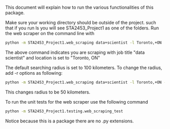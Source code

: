 This document will explain how to run the various functionalities of this package. 

Make sure your working directory should be outside of the project. such that if you run ls you will see STA2453_Project1 as one of the folders. Run the web scraper on the command line with

```bash
python -m STA2453_Project1.web_scraping data+scientist -l Toronto,+ON
```

The above command indicates you are scraping with job title "data scientist" and location is set to "Toronto, ON"

The default searching radius is set to 100 kilometers. To change the radius, add -r options as following:

```bash
python -m STA2453_Project1.web_scraping data+scientist -l Toronto,+ON -r 50
```

This changes radius to be 50 kilometers.

To run the unit tests for the web scraper use the following command

```bash
python -m STA2453_Project1.testing.web_scraping_test
```

Notice because this is a package there are no .py extensions.
